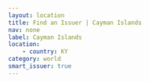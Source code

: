 ```yaml
---
layout: location
title: Find an Issuer | Cayman Islands
nav: none
label: Cayman Islands
location:
    - country: KY
category: world
smart_issuer: true
---
```

